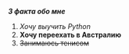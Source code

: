 ***3 факта обо мне***
 1. *Хочу выучить Python*
 2. __Хочу переехать в Австралию__
 3. ~~Занимаюсь тенисом~~